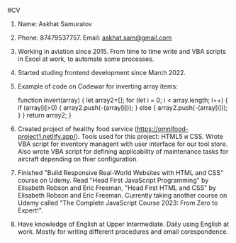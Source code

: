 #CV

1. Name: Askhat Samuratov

2. Phone: 87479537757. Email: askhat.sam@gmail.com

3. Working in aviation since 2015. From time to time write and VBA scripts in Excel at work, to automate some processes.

4. Started studing frontend development since March 2022.

5. Example of code on Codewar for inverting array items:

   function invert(array) {
   let array2=[];
   for (let i = 0; i < array.length; i++) {
   if (array[i]>0) {
   array2.push(-(array[i]));
   } else {
   array2.push(-(array[i]));
   }
   }
   return array2;
   }

6. Created project of healthy food service (https://omnifood-project1.netlify.app/). Tools used for this project: HTML5 и CSS. Wrote VBA script for inventory managent with user interface for our tool store. Also wrote VBA script for defining applicability of maintenance tasks for aircraft depending on thier configuration.

7. Finished "Build Responsive Real-World Websites with HTML and CSS" course on Udemy. Read "Head First JavaScript Programming" by Elisabeth Robson and Eric Freeman, "Head First HTML and CSS" by Elisabeth Robson and Eric Freeman. Currently taking another course on Udemy called "The Complete JavaScript Course 2023: From Zero to Expert!".

8. Have knowledge of English at Upper Intermediate. Daily using English at work. Mostly for writing different procedures and email corespondence.
